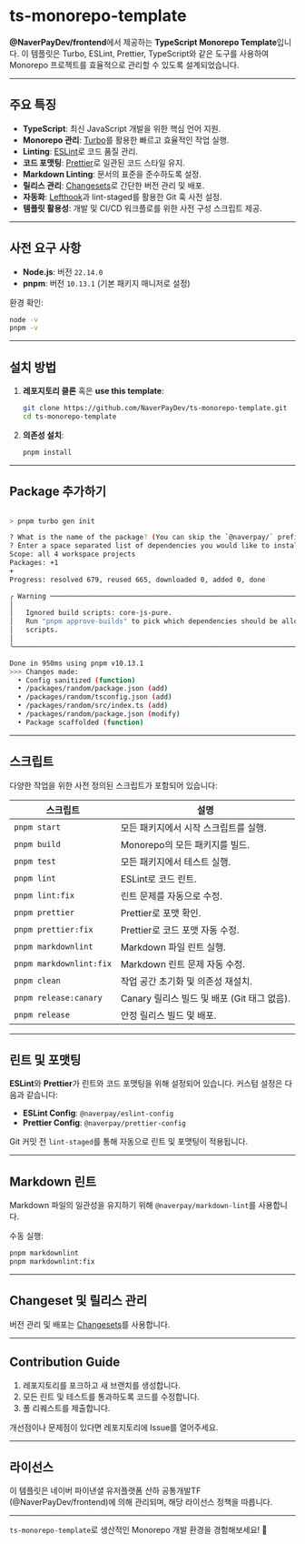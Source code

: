 # ts-monorepo-template

**@NaverPayDev/frontend**에서 제공하는 **TypeScript Monorepo Template**입니다. 이 템플릿은 Turbo, ESLint, Prettier, TypeScript와 같은 도구를 사용하여 Monorepo 프로젝트를 효율적으로 관리할 수 있도록 설계되었습니다.

---

## 주요 특징

- **TypeScript**: 최신 JavaScript 개발을 위한 핵심 언어 지원.
- **Monorepo 관리**: [Turbo](https://turbo.build/)를 활용한 빠르고 효율적인 작업 실행.
- **Linting**: [ESLint](https://eslint.org/)로 코드 품질 관리.
- **코드 포맷팅**: [Prettier](https://prettier.io/)로 일관된 코드 스타일 유지.
- **Markdown Linting**: 문서의 표준을 준수하도록 설정.
- **릴리스 관리**: [Changesets](https://github.com/changesets/changesets)로 간단한 버전 관리 및 배포.
- **자동화**: [Lefthook](https://github.com/evilmartians/lefthook)과 lint-staged를 활용한 Git 훅 사전 설정.
- **템플릿 활용성**: 개발 및 CI/CD 워크플로를 위한 사전 구성 스크립트 제공.

---

## 사전 요구 사항

- **Node.js**: 버전 `22.14.0`
- **pnpm**: 버전 `10.13.1` (기본 패키지 매니저로 설정)

환경 확인:

```bash
node -v
pnpm -v
```

---

## 설치 방법

1. **레포지토리 클론** 혹은 **use this template**:

   ```bash
   git clone https://github.com/NaverPayDev/ts-monorepo-template.git
   cd ts-monorepo-template
   ```

2. **의존성 설치**:

   ```bash
   pnpm install
   ```

---

## Package 추가하기

```bash

> pnpm turbo gen init

? What is the name of the package? (You can skip the `@naverpay/` prefix) random
? Enter a space separated list of dependencies you would like to install react
Scope: all 4 workspace projects
Packages: +1
+
Progress: resolved 679, reused 665, downloaded 0, added 0, done

╭ Warning ──────────────────────────────────────────────────────────────────────────╮
│                                                                                   │
│   Ignored build scripts: core-js-pure.                                            │
│   Run "pnpm approve-builds" to pick which dependencies should be allowed to run   │
│   scripts.                                                                        │
│                                                                                   │
╰───────────────────────────────────────────────────────────────────────────────────╯

Done in 950ms using pnpm v10.13.1
>>> Changes made:
  • Config sanitized (function)
  • /packages/random/package.json (add)
  • /packages/random/tsconfig.json (add)
  • /packages/random/src/index.ts (add)
  • /packages/random/package.json (modify)
  • Package scaffolded (function)

```

---

## 스크립트

다양한 작업을 위한 사전 정의된 스크립트가 포함되어 있습니다:

| 스크립트                | 설명                                                                 |
|-------------------------|----------------------------------------------------------------------|
| `pnpm start`            | 모든 패키지에서 시작 스크립트를 실행.                                 |
| `pnpm build`            | Monorepo의 모든 패키지를 빌드.                                       |
| `pnpm test`             | 모든 패키지에서 테스트 실행.                                         |
| `pnpm lint`             | ESLint로 코드 린트.                                                 |
| `pnpm lint:fix`         | 린트 문제를 자동으로 수정.                                           |
| `pnpm prettier`         | Prettier로 포맷 확인.                                               |
| `pnpm prettier:fix`     | Prettier로 코드 포맷 자동 수정.                                      |
| `pnpm markdownlint`     | Markdown 파일 린트 실행.                                            |
| `pnpm markdownlint:fix` | Markdown 린트 문제 자동 수정.                                       |
| `pnpm clean`            | 작업 공간 초기화 및 의존성 재설치.                                   |
| `pnpm release:canary`   | Canary 릴리스 빌드 및 배포 (Git 태그 없음).                          |
| `pnpm release`          | 안정 릴리스 빌드 및 배포.                                           |

---

## 린트 및 포맷팅

**ESLint**와 **Prettier**가 린트와 코드 포맷팅을 위해 설정되어 있습니다. 커스텀 설정은 다음과 같습니다:

- **ESLint Config**: `@naverpay/eslint-config`
- **Prettier Config**: `@naverpay/prettier-config`

Git 커밋 전 `lint-staged`를 통해 자동으로 린트 및 포맷팅이 적용됩니다.

---

## Markdown 린트

Markdown 파일의 일관성을 유지하기 위해 `@naverpay/markdown-lint`를 사용합니다.

수동 실행:

```bash
pnpm markdownlint
pnpm markdownlint:fix
```

---

## Changeset 및 릴리스 관리

버전 관리 및 배포는 [Changesets](https://github.com/changesets/changesets)를 사용합니다.

---

## Contribution Guide

1. 레포지토리를 포크하고 새 브랜치를 생성합니다.
2. 모든 린트 및 테스트를 통과하도록 코드를 수정합니다.
3. 풀 리퀘스트를 제출합니다.

개선점이나 문제점이 있다면 레포지토리에 Issue를 열어주세요.

---

## 라이선스

이 템플릿은 네이버 파이낸셜 유저플랫폼 산하 공통개발TF (@NaverPayDev/frontend)에 의해 관리되며, 해당 라이선스 정책을 따릅니다.

---

`ts-monorepo-template`로 생산적인 Monorepo 개발 환경을 경험해보세요! 🎉
